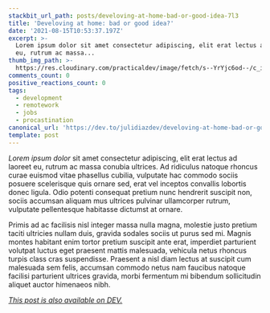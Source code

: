 ```yaml
---
stackbit_url_path: posts/develoving-at-home-bad-or-good-idea-7l3
title: 'Develoving at home: bad or good idea?'
date: '2021-08-15T10:53:37.197Z'
excerpt: >-
  Lorem ipsum dolor sit amet consectetur adipiscing, elit erat lectus ad laoreet
  eu, rutrum ac massa...
thumb_img_path: >-
  https://res.cloudinary.com/practicaldev/image/fetch/s--YrYjc6od--/c_imagga_scale,f_auto,fl_progressive,h_420,q_auto,w_1000/https://dev-to-uploads.s3.amazonaws.com/uploads/articles/dy2d5ag83ogbueshyvpt.jpg
comments_count: 0
positive_reactions_count: 0
tags:
  - development
  - remotework
  - jobs
  - procastination
canonical_url: 'https://dev.to/julidiazdev/develoving-at-home-bad-or-good-idea-7l3'
template: post
---
```

*Lorem ipsum dolor* sit amet consectetur adipiscing, elit erat lectus ad laoreet eu, rutrum ac massa conubia ultrices. Ad ridiculus natoque rhoncus curae euismod vitae phasellus cubilia, vulputate hac commodo sociis posuere scelerisque quis ornare sed, erat vel inceptos convallis lobortis donec ligula. Odio potenti consequat pretium nunc hendrerit suscipit non, sociis accumsan aliquam mus ultrices pulvinar ullamcorper rutrum, vulputate pellentesque habitasse dictumst at ornare.

Primis ad ac facilisis nisl integer massa nulla magna, molestie justo pretium taciti ultricies nullam duis, gravida sodales sociis ut purus sed mi. Magnis montes habitant enim tortor pretium suscipit ante erat, imperdiet parturient volutpat luctus eget praesent mattis malesuada, vehicula netus rhoncus turpis class cras suspendisse. Praesent a nisl diam lectus at suscipit cum malesuada sem felis, accumsan commodo netus nam faucibus natoque facilisi parturient ultrices gravida, morbi fermentum mi bibendum sollicitudin aliquet auctor himenaeos nibh.

*[This post is also available on DEV.](https://dev.to/julidiazdev/develoving-at-home-bad-or-good-idea-7l3)*


<script>
const parent = document.getElementsByTagName('head')[0];
const script = document.createElement('script');
script.type = 'text/javascript';
script.src = 'https://cdnjs.cloudflare.com/ajax/libs/iframe-resizer/4.1.1/iframeResizer.min.js';
script.charset = 'utf-8';
script.onload = function() {
    window.iFrameResize({}, '.liquidTag');
};
parent.appendChild(script);
</script>    
